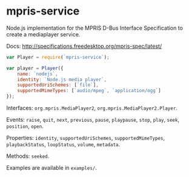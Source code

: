 mpris-service
=============

Node.js implementation for the MPRIS D-Bus Interface Specification to create a mediaplayer service.

Docs: http://specifications.freedesktop.org/mpris-spec/latest/

```js
var Player = require(`mpris-service`);

var player = Player({
	name: `nodejs`,
	identity: `Node.js media player`,
	supportedUriSchemes: [`file`],
	supportedMimeTypes: [`audio/mpeg`, `application/ogg`]
});
```

Interfaces: `org.mpris.MediaPlayer2`, `org.mpris.MediaPlayer2.Player`.

Events: `raise`, `quit`, `next`, `previous`, `pause`, `playpause`, `stop`, `play`, `seek`, `position`, `open`.

Properties: `identity`, `supportedUriSchemes`, `supportedMimeTypes`, `playbackStatus`, `loopStatus`, `volume`, `metadata`.

Methods: `seeked`.

Examples are available in `examples/`.